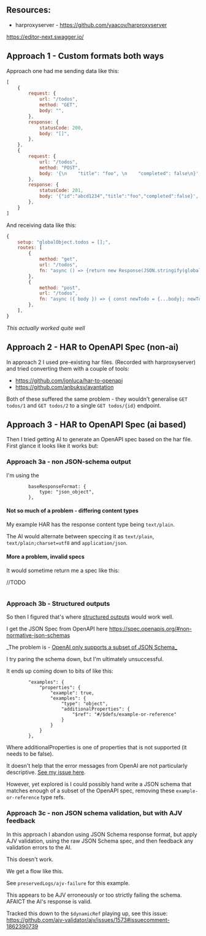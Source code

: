 ## Resources: 

- harproxyserver - https://github.com/yaacov/harproxyserver


https://editor-next.swagger.io/

## Approach 1 - Custom formats both ways 

Approach one had me sending data like this: 

```js
[
	{
		request: {
			url: "/todos",
			method: "GET",
			body: "",
		},
		response: {
			statusCode: 200,
			body: "[]",
		},
	},
	{
		request: {
			url: "/todos",
			method: "POST",
			body: '{\n    "title": "foo", \n    "completed": false\n}',
		},
		response: {
			statusCode: 201,
			body: '{"id":"abcd1234","title":"foo","completed":false}',
		},
	}
]
```

And receiving data like this: 

```js
{
	setup: "globalObject.todos = [];",
	routes: [
		{
			method: "get",
			url: "/todos",
			fn: "async () => {return new Response(JSON.stringify(globalObject.todos), { status: 200 });}",
		},
		{
			method: "post",
			url: "/todos",
			fn: "async ({ body }) => { const newTodo = {...body}; newTodo.id=generateRandomString(8); globalObject.todos.push(newTodo); return new Response(JSON.stringify(newTodo), { status: 201 }); }",
		},
	],
}
```

_This actually worked quite well_ 


## Approach 2 - HAR to OpenAPI Spec (non-ai)

In approach 2 I used pre-existing har files. (Recorded with harproxyserver) and tried converting them with a couple of tools: 

- https://github.com/jonluca/har-to-openapi
- https://github.com/anbuksv/avantation

Both of these suffered the same problem - they wouldn't generalise `GET todos/1` and `GET todos/2` to a single `GET todos/{id}` endpoint. 

## Approach 3 - HAR to OpenAPI Spec (ai based) 

Then I tried getting AI to generate an OpenAPI spec  based on the har file. First glance it looks like it works but:  

### Approach 3a - non JSON-schema output 

I'm using the 

```
		baseResponseFormat: {
			type: "json_object",
		},
```


#### Not so much of a problem - differing content types 

My example HAR has the response content type being `text/plain`. 

The AI would alternate between speccing it as `text/plain`, `text/plain;charset=utf8` and `application/json`. 

#### More a problem, invalid specs 

It would sometime return me a spec like this: 


//TODO 
```

```

### Approach 3b - Structured outputs 

So then I figured that's where [structured outputs](https://platform.openai.com/docs/guides/structured-outputs) would work well. 

I get the JSON Spec from OpenAPI here https://spec.openapis.org/#non-normative-json-schemas

_The problem is - [OpenAI only supports a subset of JSON Schema_](https://platform.openai.com/docs/guides/structured-outputs?example=moderation&format=without-parse&lang=node.js#supported-schemas) 

I try paring the schema down, but I'm ultimately unsuccessful.

It ends up coming down to bits of like this: 

```
		"examples": {
			"properties": {
				"example": true,
				"examples": {
					"type": "object",
					"additionalProperties": {
						"$ref": "#/$defs/example-or-reference"
					}
				}
			}
		},
```

Where additionalProperties is one of properties that is not supported (it needs to be false). 

It doesn't help that the error messages from OpenAI are not particularly descriptive. [See my issue here](https://community.openai.com/t/improve-the-error-messages-for-json-schema-structured-output).

However, yet explored is I could possibly hand write a JSON schema that matches enough of a subset of the OpenAPI spec, removing these `example-or-reference` type refs. 

### Approach 3c - non JSON schema validation, but with AJV feedback 

In this approach I abandon using JSON Schema response format, but apply AJV validation, using the raw JSON Schema spec, and then feedback any validation errors to the AI. 

This doesn't work. 

We get a flow like this. 

See `preservedLogs/ajv-failure` for this example. 

This appears to be AJV erroneously or too strictly failing the schema. AFAICT the AI's response is valid. 


Tracked this down to the `$dynamicRef` playing up, see this issue: 
https://github.com/ajv-validator/ajv/issues/1573#issuecomment-1862390739









